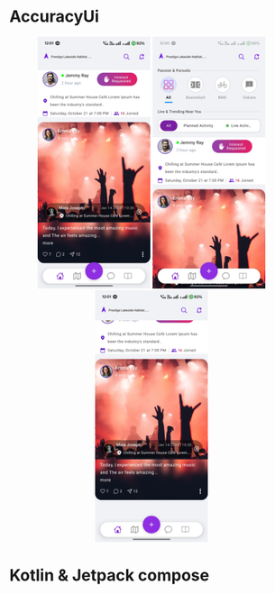 # AccuracyUi

<p align="center">
  <img src="images/image1.jpg" alt="Description of your image" width="200">
   <img src="images/image2.jpg" alt="Description of your image" width="200">
   <img src="images/image3.jpg" alt="Description of your image" width="200">
</p>

# Kotlin & Jetpack compose

